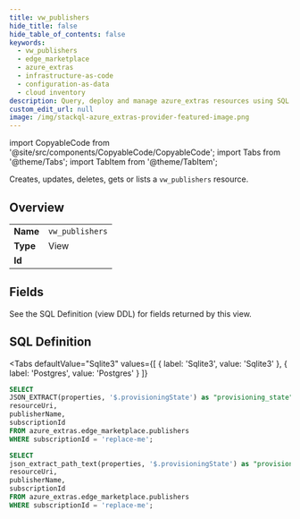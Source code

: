 ```yaml
--- 
title: vw_publishers
hide_title: false
hide_table_of_contents: false
keywords:
  - vw_publishers
  - edge_marketplace
  - azure_extras
  - infrastructure-as-code
  - configuration-as-data
  - cloud inventory
description: Query, deploy and manage azure_extras resources using SQL
custom_edit_url: null
image: /img/stackql-azure_extras-provider-featured-image.png
---
```


import CopyableCode from '@site/src/components/CopyableCode/CopyableCode';
import Tabs from '@theme/Tabs';
import TabItem from '@theme/TabItem';

Creates, updates, deletes, gets or lists a <code>vw_publishers</code> resource.

## Overview
<table><tbody>
<tr><td><b>Name</b></td><td><code>vw_publishers</code></td></tr>
<tr><td><b>Type</b></td><td>View</td></tr>
<tr><td><b>Id</b></td><td><CopyableCode code="azure_extras.edge_marketplace.vw_publishers" /></td></tr>
</tbody></table>

## Fields

See the SQL Definition (view DDL) for fields returned by this view.

## SQL Definition

<Tabs
defaultValue="Sqlite3"
values={[
{ label: 'Sqlite3', value: 'Sqlite3' },
{ label: 'Postgres', value: 'Postgres' }
]}
>
<TabItem value="Sqlite3">

```sql
SELECT
JSON_EXTRACT(properties, '$.provisioningState') as "provisioning_state",
resourceUri,
publisherName,
subscriptionId
FROM azure_extras.edge_marketplace.publishers
WHERE subscriptionId = 'replace-me';
```

</TabItem>
<TabItem value="Postgres">

```sql
SELECT
json_extract_path_text(properties, '$.provisioningState') as "provisioning_state",
resourceUri,
publisherName,
subscriptionId
FROM azure_extras.edge_marketplace.publishers
WHERE subscriptionId = 'replace-me';
```

</TabItem>
</Tabs>
